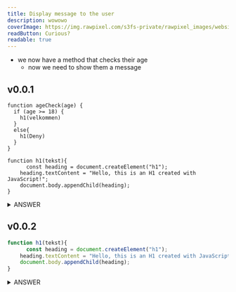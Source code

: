 ```yaml
---
title: Display message to the user
description: wowowo
coverImage: https://img.rawpixel.com/s3fs-private/rawpixel_images/website_content/pd48batch9-10-nap_1.jpg?w=1000&dpr=1&fit=default&crop=default&q=65&vib=3&con=3&usm=15&bg=F4F4F3&ixlib=js-2.2.1&s=2c65ba4fca60aae1f04eead317aeb992
readButton: Curious?
readable: true
---
```



- we now have a method that checks their age
  - now we need to show them a message


## v0.0.1

```
function ageCheck(age) {
  if (age >= 18) {
    h1(velkommen)
  }
  else{
    h1(Deny)
  }
}

function h1(tekst){
      const heading = document.createElement("h1");
    heading.textContent = "Hello, this is an H1 created with JavaScript!";
    document.body.appendChild(heading);
}
```

<details>

<summary>ANSWER</summary>

- flytt h1 på toppen slik at ageCheck har tilgang til den
  - kanskje det hadde funket, usikker på hvordan js håndterer det
  - du har glemt å putte quotation marks på "velkommen" og "deny"


```
function h1(tekst){
      const heading = document.createElement("h1");
    heading.textContent = "Hello, this is an H1 created with JavaScript!";
    document.body.appendChild(heading);
}

function ageCheck(age) {
  if (age >= 18) {
    h1("velkommen")
  }
  else{
    h1("deny")
  }
}
```

</details>



## v0.0.2


```js
function h1(tekst){
      const heading = document.createElement("h1");
    heading.textContent = "Hello, this is an H1 created with JavaScript!";
    document.body.appendChild(heading);
}
```

<details>

<summary>ANSWER</summary>

- husk at for å faktisk vise teksten du ønsker å vise `h1('welcome')` så må du ta i bruk argument `tekst`.

```js
function h1(tekst) {
      const heading = document.createElement("h1");
    heading.textContent = tekst
    document.body.appendChild(heading);
}
```

</details>



